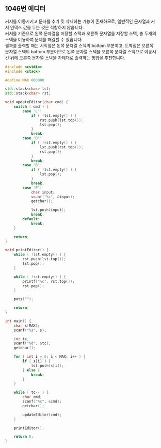 1046번 에디터
-----------

커서를 이동시키고 문자를 추가 및 삭제하는 기능이 존재하므로, 일반적인 문자열과 커서 인덱스 값을 두는 것은 적합하지 않습니다.  
커서를 기준으로 왼쪽 문자열을 저장할 스택과 오른쪽 문자열을 저장할 스택, 총 두개의 스택을 이용하여 문제를 해결할 수 있습니다.  
결과를 출력할 때는 시작점은 왼쪽 문자열 스택의 bottom 부분이고, 도착점은 오른쪽 문자열 스택의 bottom 부분이므로 왼쪽 문자열 스택을 오른쪽 문자열 스택으로 이동시킨 뒤에 오른쪽 문자열 스택을 차례대로 출력하는 방법을 추천합니다.

~~~ cpp
#include <cstdio>
#include <stack>

#define MAX 600000

std::stack<char> lst;
std::stack<char> rst;

void updateEditor(char cmd) {
    switch ( cmd ) {
        case 'L':
            if ( !lst.empty() ) {
                rst.push(lst.top());
                lst.pop();
            }
            break;
        case 'D':
            if ( !rst.empty() ) {
                lst.push(rst.top());
                rst.pop();
            }
            break;
        case 'B':
            if ( !lst.empty() ) {
                lst.pop();
            }
            break;
        case 'P':
            char input;
            scanf("%c", &input);
            getchar();

            lst.push(input);
            break;
        default:
            break;
    }

    return;
}

void printEditor() {
    while ( !lst.empty() ) {
        rst.push(lst.top());
        lst.pop();
    }

    while ( !rst.empty() ) {
        printf("%c", rst.top());
        rst.pop();
    }

    puts("");

    return;
}

int main() {
    char s[MAX];
    scanf("%s", s);

    int tc;
    scanf("%d", &tc);
    getchar();

    for ( int i = 0; i < MAX; i++ ) {
        if ( s[i] ) {
            lst.push(s[i]);
        } else {
            break;
        }
    }

    while ( tc-- ) {
        char cmd;
        scanf("%c", &cmd);
        getchar();

        updateEditor(cmd);
    }

    printEditor();

    return 0;
}
~~~